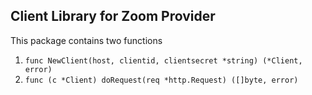 ## Client Library for Zoom Provider
This package contains two functions

1. ```func NewClient(host, clientid, clientsecret *string) (*Client, error)```
2. ```func (c *Client) doRequest(req *http.Request) ([]byte, error)```
